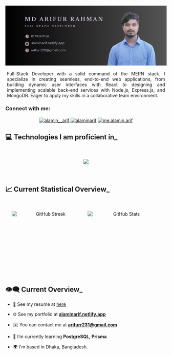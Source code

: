 <div  align="center">

![banner](/images/github-cover.png)

</div>

<!-- <h1 align="" style="margin-top: 1.5rem">Arifur Rahman</h1>
<h3 align="">Full Stack Web Developer </h3> -->

<p style=" max-width: 98%; text-align: justify; margin: 0  auto"  >
Full-Stack Developer with a solid command of the MERN stack. I specialize in creating seamless, end-to-end
web applications, from building dynamic user interfaces with React to designing and implementing scalable
back-end services with Node.js, Express.js, and MongoDB. Eager to apply my skills in a collaborative team
environment.
</p>

</dive>

<h3 align="left">Connect with me:</h3>
<p align="center">
  <a href="https://wa.link/1izfp0" target="blank"><img align="center" src="https://raw.githubusercontent.com/rahuldkjain/github-profile-readme-generator/master/src/images/icons/Social/whatsapp.svg" alt="alamin__arif" height="30" width="40" />
  </a>
<a href="https://linkedin.com/in/alaminarif" target="blank"><img align="center" src="https://raw.githubusercontent.com/rahuldkjain/github-profile-readme-generator/master/src/images/icons/Social/linked-in-alt.svg" alt="alaminarif" height="30" width="40" /></a>
<a href="https://fb.com/alaminarif6" target="blank"><img align="center" src="https://raw.githubusercontent.com/rahuldkjain/github-profile-readme-generator/master/src/images/icons/Social/facebook.svg" alt="me.alamin.arif" height="30" width="40" /></a>

</p>

## :computer: Technologies I am proficient in\_

<br/>

<p align="center">
  <a href="https://skillicons.dev">
    <img src="https://skillicons.dev/icons?i=html,css,bootstrap,tailwind,javascript,typescript,mui,react,firebase,next,redux,nodejs,express,mongodb,postgres,prisma&perline=8" />
  </a>
</p>

<br/>

## :chart_with_upwards_trend: Current Statistical Overview\_

<br/>

</p>

<p align="center" style="display: flex; justify-content: center; align-items: center; flex-wrap: wrap; gap: 10px;">
  <img src="https://nirzak-streak-stats.vercel.app/?user=alaminarif&theme=react&hide_border=true&background=161C27&stroke=0D1117&fire=fb8c00&sideLabels=fff&currStreakNum=fff&ring=fff&currStreakLabel=fff&sideNums=fff" alt="GitHub Streak" style="height: 200px; width: 45%;" />
  <img src="https://github-readme-stats.vercel.app/api?username=alaminarif&theme=dark&hide_border=true&bg_color=161C27&stroke=0D1117&show_icons=true&icon_color=fb8c00&text_color=fff" alt="GitHub Stats" style="height: 200px; width: 45%;" />
</p>

## 👁‍🗨 Current Overview\_

<div >

- 📄 See my resume at [here](https://drive.google.com/file/d/1L34wzcaPVzy605T98THF0e9SmUCLKz6a/view?usp=drive_link)

- 🌐 See my portfolio at [**alaminarif.netlify.app**](https://alaminarif.netlify.app/)

- ✉️ You can contact me at **arifurr231@gmail.com**

- 🧠 I’m currently learning **PostgreSQL, Prisma**
- 🌍 I'm based in Dhaka, Bangladesh.

</div>
<!-- &nbsp; -->
